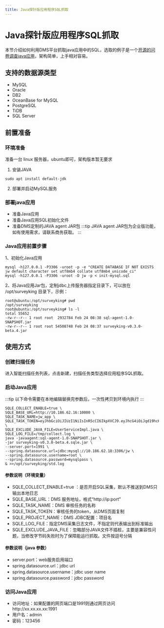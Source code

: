 ```yaml
---
title: Java探针版应用程序SQL抓取
---
```

#  Java探针版应用程序SQL抓取
本节介绍如何利用DMS平台抓取java应用中的SQL，选取的例子是一个[开源的问卷调查java应用](https://gitee.com/surveyking/surveyking)，架构简单，上手相对容易。

## 支持的数据源类型
* MySQL
* Oracle
* DB2
* OceanBase for MySQL
* PostgreSQL
* TiDB
* SQL Server

## 前置准备

### 环境准备

准备一台 linux 服务器，ubuntu即可，架构版本暂无要求

1. 安装JAVA
```
sudo apt install default-jdk
```
2. 部署并启动MySQL服务

### 部署java应用

* 准备Java应用
* 准备Java应用SQL初始化文件
* 准备DMS定制的JAVA agent JAR包
:::tip
JAVA agent JAR包为企业版功能，如有使用需求，请联系商务获取。
:::

### Java应用前置步骤
1、初始化Java应用
```
mysql -h127.0.0.1 -P3306 -uroot -p -e "CREATE DATABASE IF NOT EXISTS jw default character set utf8mb4 collate utf8mb4_unicode_ci"
mysql -h127.0.0.1 -P3306 -uroot -D jw -p < init-mysql.sql
```
2、将Java应用Jar包，定制jdbc上传服务器指定目录下，可以放在 /opt/surveyking 目录下，示例：
```
root@ubuntu:/opt/surveyking# pwd
/opt/surveyking
root@ubuntu:/opt/surveyking# ls -l
total 55652
-rw-r--r-- 1 root root  2932784 Feb 24 08:38 sql-agent-1.0-SNAPSHOT.jar
-rw-r--r-- 1 root root 54508748 Feb 24 08:37 surveyking-v0.3.0-beta.4.jar
```

## 使用方式
### 创建扫描任务
进入智能扫描任务列表，点击新建，扫描任务类型选择应用程序SQL抓取。

### 启动Java应用
:::tip
以下命令需要在本地编辑替换完参数后，一次性拷贝到环境内执行 
:::
```
SQLE_COLLECT_ENABLE=true \
SQLE_BASE_URL=http://10.186.62.16:10000 \
SQLE_TASK_NAME=jw_app \
SQLE_TASK_TOKEN=eyJhbGciOiJIUzI1NiIsInR5cCI6IkpXVCJ9.eyJhcG4iOiJqd19hcHAiLCJleHAiOjE2NzcyMjYxNzcsIm5hbWUiOiJhZG1pbiJ9.3d0pA1hiVnFEWJokSFBwCT8d1pKOYV6SViENj4GFqgI \
SQLE_EXCLUDE_JAVA_FILE=UserServiceImpl.java \
SQLE_LOG_FILE=/tmp/collect.log \
java -javaagent:sql-agent-1.0-SNAPSHOT.jar \
-jar surveyking-v0.3.0-beta.4.sqle.jar \
--server.port=1991 \
--spring.datasource.url=jdbc:mysql://10.186.62.18:3306/jw \
--spring.datasource.username=root \
--spring.datasource.password=mysqlpass \
& >>/opt/surveyking/std.log
```

#### 参数说明（环境变量）
* SQLE_COLLECT_ENABLE=true ：是否开启SQL采集，默认不推送到DMS只输出本地日志
* SQLE_BASE_URL：DMS 服务地址，格式“http://ip:port”
* SQLE_TASK_NAME：DMS 审核任务的名称
* SQLE_TASK_TOKEN：审核任务的token，从DMS页面复制
* SQLE_PROJECT_NAME：DMS JDBC配置：项目名
* SQLE_LOG_FILE：指定DMS采集日志文件，不指定则代表输出到标准输出
* SQLE_EXCLUDE_JAVA_FILE：忽略部分JAVA文件不插桩，主要是兼容性问题，当修改字节码失败时为了保障能运行抓取。文件按逗号分隔
#### 参数说明（java 参数）
* server.port：web服务启用端口
* spring.datasource.url：jdbc url
* spring.datasource.username：jdbc user name
* spring.datasource.password：jdbc password

### 访问Java应用
* 访问地址：如果配置的网页端口是1991则通过网页访问http://xx.xx.xx.xx:1991
* 用户名：admin
* 密码：123456




